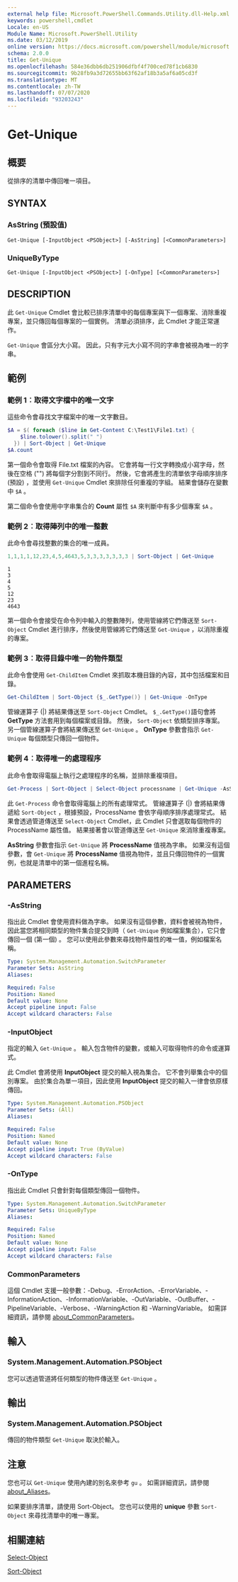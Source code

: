 ```yaml
---
external help file: Microsoft.PowerShell.Commands.Utility.dll-Help.xml
keywords: powershell,cmdlet
Locale: en-US
Module Name: Microsoft.PowerShell.Utility
ms.date: 03/12/2019
online version: https://docs.microsoft.com/powershell/module/microsoft.powershell.utility/get-unique?view=powershell-5.1&WT.mc_id=ps-gethelp
schema: 2.0.0
title: Get-Unique
ms.openlocfilehash: 584e36dbb6db251906dfbf4f700ced78f1cb6830
ms.sourcegitcommit: 9b28fb9a3d72655bb63f62af18b3a5af6a05cd3f
ms.translationtype: MT
ms.contentlocale: zh-TW
ms.lasthandoff: 07/07/2020
ms.locfileid: "93203243"
---
```

# Get-Unique

## 概要
從排序的清單中傳回唯一項目。

## SYNTAX

### AsString (預設值)

```
Get-Unique [-InputObject <PSObject>] [-AsString] [<CommonParameters>]
```

### UniqueByType

```
Get-Unique [-InputObject <PSObject>] [-OnType] [<CommonParameters>]
```

## DESCRIPTION

此 `Get-Unique` Cmdlet 會比較已排序清單中的每個專案與下一個專案、消除重複專案，並只傳回每個專案的一個實例。 清單必須排序，此 Cmdlet 才能正常運作。

`Get-Unique` 會區分大小寫。 因此，只有字元大小寫不同的字串會被視為唯一的字串。

## 範例

### 範例 1︰取得文字檔中的唯一文字

這些命令會尋找文字檔案中的唯一文字數目。

```powershell
$A = $( foreach ($line in Get-Content C:\Test1\File1.txt) {
    $line.tolower().split(" ")
  }) | Sort-Object | Get-Unique
$A.count
```

第一個命令會取得 File.txt 檔案的內容。 它會將每一行文字轉換成小寫字母，然後在空格 ("") 將每個字分割到不同行。 然後，它會將產生的清單依字母順序排序 (預設) ，並使用 `Get-Unique` Cmdlet 來排除任何重複的字組。 結果會儲存在變數中 `$A` 。

第二個命令會使用中字串集合的 **Count** 屬性 `$A` 來判斷中有多少個專案 `$A` 。

### 範例 2︰取得陣列中的唯一整數

此命令會尋找整數的集合的唯一成員。

```powershell
1,1,1,1,12,23,4,5,4643,5,3,3,3,3,3,3,3 | Sort-Object | Get-Unique
```

```Output
1
3
4
5
12
23
4643
```

第一個命令會接受在命令列中輸入的整數陣列，使用管線將它們傳送至 `Sort-Object` Cmdlet 進行排序，然後使用管線將它們傳送至 `Get-Unique` ，以消除重複的專案。

### 範例 3︰取得目錄中唯一的物件類型

此命令會使用 `Get-ChildItem` Cmdlet 來抓取本機目錄的內容，其中包括檔案和目錄。

```powershell
Get-ChildItem | Sort-Object {$_.GetType()} | Get-Unique -OnType
```

管線運算子 (|) 將結果傳送至 `Sort-Object` Cmdlet。 `$_.GetType()`語句會將 **GetType** 方法套用到每個檔案或目錄。 然後， `Sort-Object` 依類型排序專案。 另一個管線運算子會將結果傳送至 `Get-Unique` 。 **OnType** 參數會指示 `Get-Unique` 每個類型只傳回一個物件。

### 範例 4︰取得唯一的處理程序

此命令會取得電腦上執行之處理程序的名稱，並排除重複項目。

```powershell
Get-Process | Sort-Object | Select-Object processname | Get-Unique -AsString
```

此 `Get-Process` 命令會取得電腦上的所有處理常式。 管線運算子 (|) 會將結果傳遞給 `Sort-Object` ，根據預設，ProcessName 會依字母順序排序處理常式。 結果會透過管道傳送至 `Select-Object` Cmdlet，此 Cmdlet 只會選取每個物件的 ProcessName 屬性值。 結果接著會以管道傳送至 `Get-Unique` 來消除重複專案。

**AsString** 參數會指示 `Get-Unique` 將 **ProcessName** 值視為字串。
如果沒有這個參數，會 `Get-Unique` 將 **ProcessName** 值視為物件，並且只傳回物件的一個實例，也就是清單中的第一個進程名稱。

## PARAMETERS

### -AsString

指出此 Cmdlet 會使用資料做為字串。 如果沒有這個參數，資料會被視為物件，因此當您將相同類型的物件集合提交到時（ `Get-Unique` 例如檔案集合），它只會傳回一個 (第一個) 。 您可以使用此參數來尋找物件屬性的唯一值，例如檔案名稱。

```yaml
Type: System.Management.Automation.SwitchParameter
Parameter Sets: AsString
Aliases:

Required: False
Position: Named
Default value: None
Accept pipeline input: False
Accept wildcard characters: False
```

### -InputObject

指定的輸入 `Get-Unique` 。 輸入包含物件的變數，或輸入可取得物件的命令或運算式。

此 Cmdlet 會將使用 **InputObject** 提交的輸入視為集合。 它不會列舉集合中的個別專案。 由於集合為單一項目，因此使用 **InputObject** 提交的輸入一律會依原樣傳回。

```yaml
Type: System.Management.Automation.PSObject
Parameter Sets: (All)
Aliases:

Required: False
Position: Named
Default value: None
Accept pipeline input: True (ByValue)
Accept wildcard characters: False
```

### -OnType

指出此 Cmdlet 只會針對每個類型傳回一個物件。

```yaml
Type: System.Management.Automation.SwitchParameter
Parameter Sets: UniqueByType
Aliases:

Required: False
Position: Named
Default value: None
Accept pipeline input: False
Accept wildcard characters: False
```

### CommonParameters

這個 Cmdlet 支援一般參數：-Debug、-ErrorAction、-ErrorVariable、-InformationAction、-InformationVariable、-OutVariable、-OutBuffer、-PipelineVariable、-Verbose、-WarningAction 和 -WarningVariable。 如需詳細資訊，請參閱 [about_CommonParameters](https://go.microsoft.com/fwlink/?LinkID=113216)。

## 輸入

### System.Management.Automation.PSObject

您可以透過管道將任何類型的物件傳送至 `Get-Unique` 。

## 輸出

### System.Management.Automation.PSObject

傳回的物件類型 `Get-Unique` 取決於輸入。

## 注意

您也可以 `Get-Unique` 使用內建的別名來參考 `gu` 。 如需詳細資訊，請參閱 [about_Aliases](../Microsoft.PowerShell.Core/About/about_Aliases.md)。

如果要排序清單，請使用 Sort-Object。 您也可以使用的 **unique** 參數 `Sort-Object` 來尋找清單中的唯一專案。

## 相關連結

[Select-Object](Select-Object.md)

[Sort-Object](Sort-Object.md)
